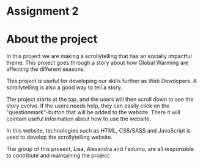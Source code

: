 # Assignment 2

# About the project

In this project we are making a scrollytelling that has an socially impactful theme. 
This project goes through a story about how Global Warming are affecting the different seasons. 

This project is useful for developing our skills further as Web Devolopers. A scrollytelling is also a good way to tell a story. 

The project starts at the top, and the users will then scroll down to see the story evolve. 
If the users needs help, they can easily click on the "questionmark"-button that will be added to the website. There it will cointain useful information about how to use the website.

In this website, technologies such as HTML, CSS/SASS and JavaScript is used to develop the scrollytelling website. 

The group of this prosect, Lisa, Alexandra and Fadumo, are all responsible to contribute and maintaining the project. 
